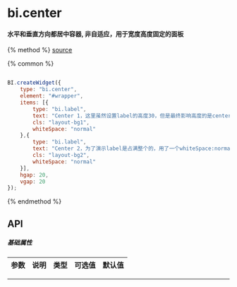 # bi.center

#### 水平和垂直方向都居中容器, 非自适应，用于宽度高度固定的面板

{% method %}
[source](https://jsfiddle.net/fineui/8fd2nvkm/)

{% common %}
```javascript

BI.createWidget({
    type: "bi.center",
    element: "#wrapper",
    items: [{
        type: "bi.label",
        text: "Center 1，这里虽然设置label的高度30，但是最终影响高度的是center布局",
        cls: "layout-bg1",
        whiteSpace: "normal"
    },{
        type: "bi.label",
        text: "Center 2，为了演示label是占满整个的，用了一个whiteSpace:normal",
        cls: "layout-bg2",
        whiteSpace: "normal"
    }],
    hgap: 20,
    vgap: 20
});


```

{% endmethod %}


## API
##### 基础属性
| 参数    | 说明                           | 类型       | 可选值 | 默认值
| :------ |:-------------                  | :-----     | :----|:----


---